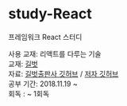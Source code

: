 # study-React
프레임워크 React 스터디

사용 교재: 리액트를 다루는 기술
<br>
교재: [길벗](http://www.gilbut.co.kr/)
<br>
자료: [길벗출판사 깃허브](http://github.com/gilbutITbook/006946) / [저자 깃허브](https://github.com/velopert/learning-react)
<br>
공부 기간: 2018.11.19 ~ 
<br>
회독 : ~ 1회독
